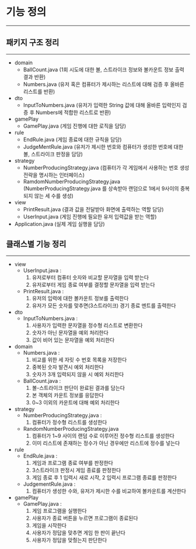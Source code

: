 # 기능 정의
***

## 패키지 구조 정리
***
- domain
  - BallCount.java (1회 시도에 대한 볼, 스트라이크 정보와 볼카운트 정보 출력 결과 반환)
  - Numbers.java (유저 혹은 컴퓨터가 제시하는 리스트에 대해 검증 후 올바른 리스트를 반환)
- dto
  - InputToNumbers.java (유저가 입력한 String 값에 대해 올바른 입력인지 검증 후 Numbers에 적합한 리스트로 반환)
- gamePlay
  - GamePlay.java (게임 진행에 대한 로직을 담당)
- rule
  - EndRule.java (게임 종료에 대한 규칙을 담당)
  - JudgeMentRule.java (유저가 제시한 번호와 컴퓨터가 생성한 번호에 대한 볼, 스트라이크 판정을 담당)
- strategy
  - NumberProducingStrategy.java (컴퓨터가 각 게임에서 사용하는 번호 생성 전략을 명시하는 인터페이스)
  - RamdomNumberProducingStrategy.java (NumberProducingStrategy.java 를 상속받아 랜덤으로 1에서 9사이의 중복되지 않는 세 수를 생성)
- view
  - PrintResult.java (결과 값을 전달받아 화면에 출력하는 역할 담당)
  - UserInput.java (게임 진행에 필요한 유저 입력값을 받는 역할)
- Application.java (실제 게임 실행을 담당)

## 클래스별 기능 정리
***
- view
  - UserInput.java :
    1. 유저로부터 컴퓨터 숫자와 비교할 문자열을 입력 받는다
    2. 유저로부터 게임 종료 여부를 결정할 문자열을 입력 받는다
  - PrintResult.java :
    1. 유저의 입력에 대한 볼카운트 정보를 출력한다
    2. 유저가 모든 숫자를 맞추면(3스트라이크) 경기 종료 멘트를 출력한다
- dto
  - InputToNumbers.java :
    1. 사용자가 입력한 문자열을 정수형 리스트로 변환한다
    2. 숫자가 아닌 문자열을 예외 처리한다
    3. 값이 비어 있는 문자열을 예외 처리한다
- domain
  - Numbers.java :
    1. 비교를 위한 세 자릿 수 번호 목록을 저장한다
    2. 중복된 숫자 발견시 예외 처리한다
    3. 숫자가 3개 입력되지 않을 시 예외 처리한다
  - BallCount.java :
    1. 볼-스트라이크 판단이 완료된 결과를 담는다
    2. 본 객체의 카운트 정보를 응답한다
    3. 0~3 이외의 카운트에 대해 예외 처리한다
- strategy
  - NumberProducingStrategy.java :
    1. 컴퓨터가 정수형 리스트를 생성한다
  - RandomNumberProducingStrategy.java
    1. 컴퓨터가 1~9 사이의 랜덤 수로 이루어진 정수형 리스트를 생성한다
    2. 이미 리스트에 존재하는 정수가 아닌 경우에만 리스트에 정수를 넣는다
- rule
  - EndRule.java :
    1. 게임과 프로그램 종료 여부를 판정한다
    2. 3스트라이크 판정시 게임 종료를 판정한다
    3. 게임 종료 후 1 입력시 새로 시작, 2 입력시 프로그램 종료를 판정한다
  - JudgementRule.java :
    1. 컴퓨터가 생성한 수와, 유저가 제시한 수를 비교하여 볼카운트를 계산한다
- gamePlay
  - GamePlay.java :
    1. 게임 프로그램을 실행한다
    2. 사용자가 종료 버튼을 누르면 프로그램이 종료된다
    3. 게임을 시작한다
    4. 사용자가 정답을 맞추면 게임 한 판이 끝난다
    5. 사용자가 정답을 맞췄는지 판단한다